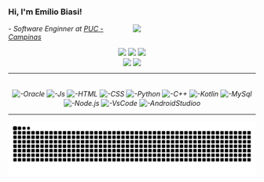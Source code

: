 ###  Hi, I'm Emílio Biasi!

<img align='right' src="https://i.pinimg.com/originals/32/3a/28/323a28121a50a9296e6775cc21918af2.gif" width="250">
<p><em>- Software Enginner at <a href="https://www.puc-campinas.edu.br">PUC - Campinas</a>

  

<div align="center">
  <a href="https://www.instagram.com/emilio_biasi" target="_blank"><img src="https://img.shields.io/badge/-Instagram-%23E4405F?style=for-the-badge&logo=instagram&logoColor=white" target="_blank"></a>
  <a href = "mailto:ejbiasi@gmail.com"><img src="https://img.shields.io/badge/-Gmail-%23333?style=for-the-badge&logo=gmail&logoColor=white" target="_blank"></a>
  <a href= "https://www.linkedin.com/in/emílio-biasi-9b5323209/" target="_blank"><img src="https://img.shields.io/badge/-LinkedIn-%230077B5?style=for-the-badge&logo=linkedin&logoColor=white" target="_blank"></a> 
</div>

  
<div align="center">
  <img align='center' src="https://i.pinimg.com/originals/b4/5f/5e/b45f5ec39aded2b213a3a8139d0bab72.gif" width="250">
  <img align='center' src="https://i.pinimg.com/originals/b4/5f/5e/b45f5ec39aded2b213a3a8139d0bab72.gif" width="250">
</div>
  

<hr>
  
  <div style="display: inline_block" align='center'><br>
    
  <img align="center" alt="-Oracle" height="70" width="70" src="https://cdn.jsdelivr.net/gh/devicons/devicon/icons/oracle/oracle-original.svg" />
    
  <img align="center" alt="-Js" height="30" width="100" src="https://cdn.jsdelivr.net/gh/devicons/devicon/icons/javascript/javascript-plain.svg" />
  
  <img align="center" alt="-HTML" height="30" width="80" src="https://cdn.jsdelivr.net/gh/devicons/devicon/icons/html5/html5-plain.svg" />
  
  <img align="center" alt="-CSS" height="30" width="80" src="https://cdn.jsdelivr.net/gh/devicons/devicon/icons/css3/css3-plain.svg" />
  
  <img align="center" alt="-Python" height="30" width="100" src="https://cdn.jsdelivr.net/gh/devicons/devicon/icons/python/python-plain.svg" />
  
  <img align="center" alt="-C++" height="30" width="80" src="https://cdn.jsdelivr.net/gh/devicons/devicon/icons/cplusplus/cplusplus-line.svg" />
    
  <img align="center" alt="-Kotlin" height="30" width="80" src="https://cdn.jsdelivr.net/gh/devicons/devicon/icons/kotlin/kotlin-original.svg" />
  
  <img align="center" alt="-MySql" height="35" width="80" src="https://cdn.jsdelivr.net/gh/devicons/devicon/icons/mysql/mysql-plain.svg" />

  <img align="center" alt="-Node.js" height="30" width="80" src="https://cdn.jsdelivr.net/gh/devicons/devicon/icons/nodejs/nodejs-plain.svg" />
    
  <img align="center" alt="-VsCode" height="30" width="80" src="https://cdn.jsdelivr.net/gh/devicons/devicon/icons/vscode/vscode-plain.svg" />

  <img align="center" alt="-AndroidStudioo" height="40" width="80" src="https://cdn.jsdelivr.net/gh/devicons/devicon/icons/androidstudio/androidstudio-original.svg" />
 
</div>
  
  <hr>
  
  <div> 

    
  ![Snake animation](https://github.com/emiliobiasi/emiliobiasi/blob/output/github-contribution-grid-snake.svg)
 
    
</div>
